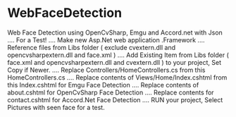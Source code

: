 # WebFaceDetection
Web Face Detection using OpenCvSharp, Emgu  and Accord.net with Json
....
For a Test!
....
Make new Asp.Net web application .Framework
....
Reference files from Libs folder ( exclude cvextern.dll and opencvsharpextern.dll and face.xml )
....
Add Existing Item from Libs folder ( face.xml and opencvsharpextern.dll and cvextern.dll ) to your project, Set Copy if Newer.
....
Replace Controllers/HomeControllers.cs from this HomeControllers.cs
....
Replace contents of Views/Home/Index.cshtml from this Index.cshtml for Emgu Face Detection
....
Replace contents of about.cshtml for OpenCvSharp Face Detection
....
Replace contents for contact.cshtml for Accord.Net Face Detection
....
RUN your project, Select Pictures with seen face for a test.
